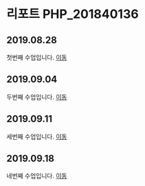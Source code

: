 # 리포트 PHP_201840136

## 2019.08.28
첫번째 수업입니다. [이동](./01)

## 2019.09.04
두번째 수업입니다. [이동](./02/lecture_02)

## 2019.09.11
세번째 수업입니다. [이동](./lecture_03)

## 2019.09.18
네번째 수업입니다. [이동](./lecture_04)